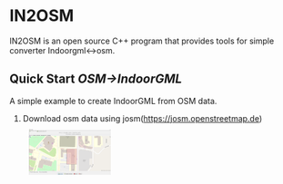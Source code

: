 IN2OSM
=============

IN2OSM is an open source C++ program that provides tools for simple converter Indoorgml<->osm.

## Quick Start *OSM->IndoorGML*
A simple example to create IndoorGML from OSM data.
1. Download osm data using josm(https://josm.openstreetmap.de)
   <img width="30%" src="Photo/download_josm.PNG" style="margin:10px"></img>
